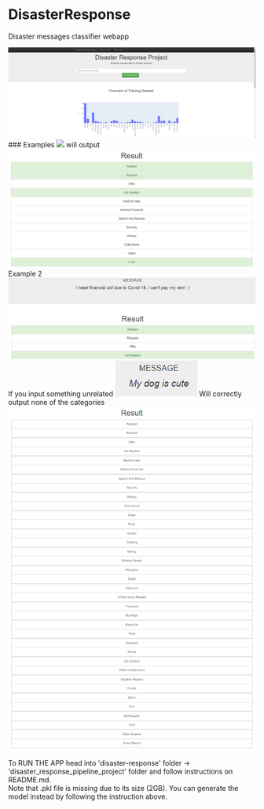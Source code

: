# DisasterResponse
 Disaster messages classifier webapp  
 
<img src="/image/main.png">
### Examples
<img src="https://github.com/leejaeka/DisasterResponse/tree/main/image/ex1.PNG">
will output
<img src="disaster-response/disaster_response_pipeline_project/app/static/img/ex1b.png">
Example 2
<img src="disaster-response/disaster_response_pipeline_project/app/static/img/ex2.png">
If you input something unrelated
<img src="disaster-response/disaster_response_pipeline_project/app/static/img/Mydog.png">
Will correctly output none of the categories
<img src="disaster-response/disaster_response_pipeline_project/app/static/img/unrelated.png">

To RUN THE APP head into 'disaster-response' folder -> 'disaster_response_pipeline_project' folder and follow instructions on README.md. <br>
Note that .pkl file is missing due to its size (2GB). You can generate the model instead by following the instruction above.

